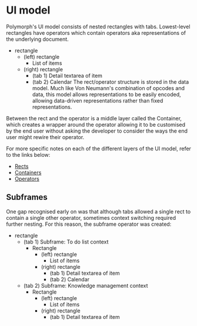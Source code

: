 # UI model
Polymorph's UI model consists of nested rectangles with tabs. Lowest-level rectangles have operators which contain operators aka representations of the underlying document.
- rectangle
    - (left) rectangle
        - List of items
    - (right) rectangle
        - (tab 1) Detail textarea of item
        - (tab 2) Calendar
The rect/operator structure is stored in the data model. Much like Von Neumann's combination of opcodes and data, this model allows representations to be easily encoded, allowing data-driven representations rather than fixed representations.

Between the rect and the operator is a middle layer called the Container, which creates a wrapper around the operator allowing it to be customised by the end user without asking the developer to consider the ways the end user might rewire their operator.

For more specific notes on each of the different layers of the UI model, refer to the links below:
- [Rects](rects.md)
- [Containers](container.md)
- [Operators](operators_general/overview.md)

## Subframes
One gap recognised early on was that although tabs allowed a single rect to contain a single other operator, sometimes context switching required further nesting. For this reason, the subframe operator was created:
- rectangle
    - (tab 1) Subframe: To do list context
        - Rectangle
            - (left) rectangle
                - List of items
            - (right) rectangle
                - (tab 1) Detail textarea of item
                - (tab 2) Calendar
    - (tab 2) Subframe: Knowledge management context
        - Rectangle
            - (left) rectangle
                - List of items
            - (right) rectangle
                - (tab 1) Detail textarea of item